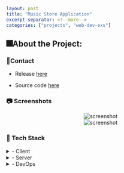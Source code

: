 ```yaml
layout: post
title: "Music Store Application"
excerpt-separator: <!--more-->
categories: ["projects", "web-dev-exs"]
```

## 🎆About the Project:

### 🤝Contact

- Release [here](https://music-app-download.onrender.com/)

- Source code [here](https://github.com/NamSellsFish/Music-Application)

### 📷 Screenshots

<div align="center"> 
  <img src="{{site.url}}/img/download-app.jpg" alt="screenshot" />
</div>
<div align="center"> 
  <img src="{{site.url}}/img/cart-app.jpg" alt="screenshot" />
</div>

### 👾 Tech Stack

<details>
  <summary>- Client</summary>
  <ul>
    <li><a href="https://developer.mozilla.org/en-US/docs/Web/HTML">HTML</a></li>
    <li><a href="https://developer.mozilla.org/en-US/docs/Web/CSS">CSS</a></li>
    <li><a href="https://tailwindcss.com/">TailwindCSS</a></li>
    <li><a href="https://docs.oracle.com/javaee/5/tutorial/doc/bnagy.html">JSP</a></li>
  </ul>
</details>

<details>
  <summary>- Server</summary>
  <ul>
    <li><a href="https://www.java.com/en/">Java</a></li>
    <li><a href="https://maven.apache.org/">Maven</a></li>
    <li><a href="https://docs.oracle.com/javaee/7/tutorial/servlets.htm">Servlet</a></li>

</ul>
</details>

<details>
<summary>- DevOps</summary>
  <ul>
    <li><a href="https://www.docker.com/">Docker</a></li>
    <li><a href="https://tomcat.apache.org/">Tomcat</a></li>
    <li><a href="https://render.com/">Render</a></li>
  </ul>
</details>
